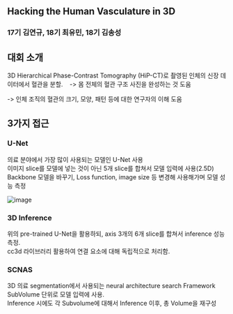 ## Hacking the Human Vasculature in 3D

### 17기 김연규, 18기 최유민, 18기 김송성

## 대회 소개
3D Hierarchical Phase-Contrast Tomography (HiP-CT)로 촬영된 인체의 신장 데이터에서 혈관을 분할. 
 
\-> 몸 전체의 혈관 구조 사진을 완성하는 것 도움

\-> 인체 조직의 혈관의 크기, 모양, 패턴 등에 대한 연구자의 이해 도움

## 3가지 접근
### U-Net
의료 분야에서 가장 많이 사용되는 모델인 U-Net 사용 \
이미지 slice를 모델에 넣는 것이 아닌 5개 slice를 합쳐서 모델 입력에 사용(2.5D) \
Backbone 모델을 바꾸기, Loss function, image size 등 변경해 사용해가며 모델 성능 측정

![image](https://github.com/KU-BIG/KUBIG_2023_FALL/assets/95427125/6b095c40-73bc-4a54-aa04-aec3e30f507c)


### 3D Inference
위의 pre-trained U-Net을 활용하되, axis 3개의 6개 slice를 합쳐서 inference 성능 측정. \
cc3d 라이브러리 활용하여 연결 요소에 대해 독립적으로 처리함.


### SCNAS
3D 의료 segmentation에서 사용되는 neural architecture search Framework \
SubVolume 단위로 모델 입력에 사용. \
Inference 시에도 각 Subvolume에 대해서 Inference 이후, 총 Volume을 재구성

